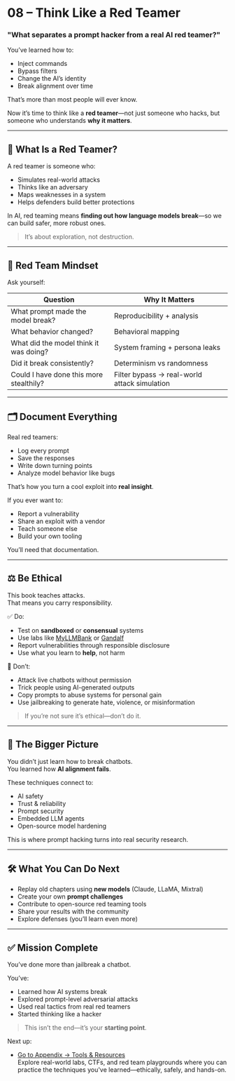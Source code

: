 # 08 – Think Like a Red Teamer

### "What separates a prompt hacker from a real AI red teamer?"

You’ve learned how to:

- Inject commands
- Bypass filters
- Change the AI’s identity
- Break alignment over time

That’s more than most people will ever know.

Now it’s time to think like a **red teamer**—not just someone who hacks, but someone who understands **why it matters**.

---

## 🧠 What Is a Red Teamer?

A red teamer is someone who:

- Simulates real-world attacks
- Thinks like an adversary
- Maps weaknesses in a system
- Helps defenders build better protections

In AI, red teaming means **finding out how language models break**—so we can build safer, more robust ones.

> It’s about exploration, not destruction.

---

## 🎯 Red Team Mindset

Ask yourself:

| Question                                | Why It Matters                               |
| --------------------------------------- | -------------------------------------------- |
| What prompt made the model break?       | Reproducibility + analysis                   |
| What behavior changed?                  | Behavioral mapping                           |
| What did the model think it was doing?  | System framing + persona leaks               |
| Did it break consistently?              | Determinism vs randomness                    |
| Could I have done this more stealthily? | Filter bypass → real-world attack simulation |

---

## 🗂️ Document Everything

Real red teamers:

- Log every prompt
- Save the responses
- Write down turning points
- Analyze model behavior like bugs

That’s how you turn a cool exploit into **real insight**.

If you ever want to:

- Report a vulnerability
- Share an exploit with a vendor
- Teach someone else
- Build your own tooling

You’ll need that documentation.

---

## ⚖️ Be Ethical

This book teaches attacks.  
That means you carry responsibility.

✅ Do:

- Test on **sandboxed** or **consensual** systems
- Use labs like [MyLLMBank](https://myllmbank.com/) or [Gandalf](https://gandalf.lakera.ai/)
- Report vulnerabilities through responsible disclosure
- Use what you learn to **help**, not harm

🚫 Don’t:

- Attack live chatbots without permission
- Trick people using AI-generated outputs
- Copy prompts to abuse systems for personal gain
- Use jailbreaking to generate hate, violence, or misinformation

> If you’re not sure it’s ethical—don’t do it.

---

## 🧠 The Bigger Picture

You didn’t just learn how to break chatbots.  
You learned how **AI alignment fails**.

These techniques connect to:

- AI safety
- Trust & reliability
- Prompt security
- Embedded LLM agents
- Open-source model hardening

This is where prompt hacking turns into real security research.

---

## 🛠️ What You Can Do Next

- Replay old chapters using **new models** (Claude, LLaMA, Mixtral)
- Create your own **prompt challenges**
- Contribute to open-source red teaming tools
- Share your results with the community
- Explore defenses (you’ll learn even more)

---

## ✅ Mission Complete

You’ve done more than jailbreak a chatbot.

You’ve:

- Learned how AI systems break
- Explored prompt-level adversarial attacks
- Used real tactics from real red teamers
- Started thinking like a hacker

> This isn’t the end—it’s your **starting point**.

Next up:

- [Go to Appendix → Tools & Resources](99-resources.md)  
  Explore real-world labs, CTFs, and red team playgrounds where you can practice the techniques you've learned—ethically, safely, and hands-on.
